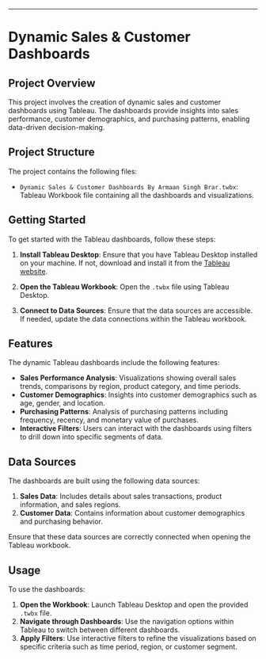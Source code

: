 ---

# Dynamic Sales & Customer Dashboards

## Project Overview

This project involves the creation of dynamic sales and customer dashboards using Tableau. The dashboards provide insights into sales performance, customer demographics, and purchasing patterns, enabling data-driven decision-making.


## Project Structure

The project contains the following files:

- `Dynamic Sales & Customer Dashboards By Armaan Singh Brar.twbx`: Tableau Workbook file containing all the dashboards and visualizations.

## Getting Started

To get started with the Tableau dashboards, follow these steps:

1. **Install Tableau Desktop**: Ensure that you have Tableau Desktop installed on your machine. If not, download and install it from the [Tableau website](https://www.tableau.com/products/desktop/download).

2. **Open the Tableau Workbook**: Open the `.twbx` file using Tableau Desktop.

3. **Connect to Data Sources**: Ensure that the data sources are accessible. If needed, update the data connections within the Tableau workbook.

## Features

The dynamic Tableau dashboards include the following features:

- **Sales Performance Analysis**: Visualizations showing overall sales trends, comparisons by region, product category, and time periods.
- **Customer Demographics**: Insights into customer demographics such as age, gender, and location.
- **Purchasing Patterns**: Analysis of purchasing patterns including frequency, recency, and monetary value of purchases.
- **Interactive Filters**: Users can interact with the dashboards using filters to drill down into specific segments of data.

## Data Sources

The dashboards are built using the following data sources:

1. **Sales Data**: Includes details about sales transactions, product information, and sales regions.
2. **Customer Data**: Contains information about customer demographics and purchasing behavior.

Ensure that these data sources are correctly connected when opening the Tableau workbook.

## Usage

To use the dashboards:

1. **Open the Workbook**: Launch Tableau Desktop and open the provided `.twbx` file.
2. **Navigate through Dashboards**: Use the navigation options within Tableau to switch between different dashboards.
3. **Apply Filters**: Use interactive filters to refine the visualizations based on specific criteria such as time period, region, or customer segment.
